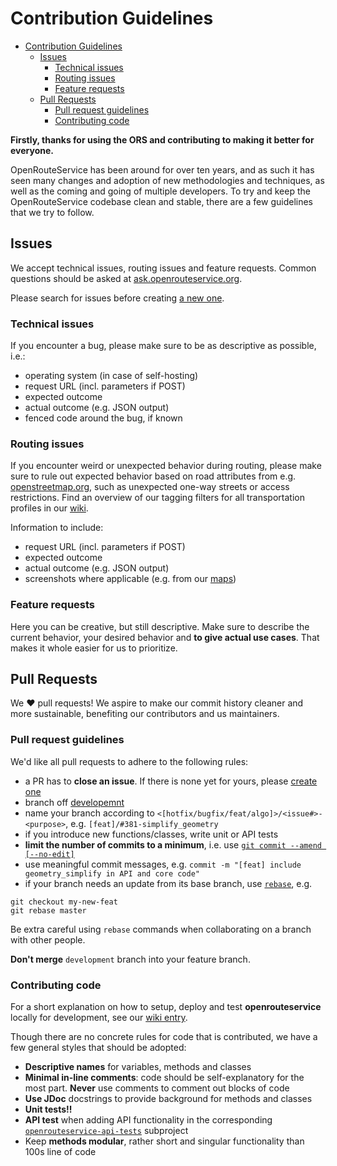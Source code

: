 # Contribution Guidelines

<!-- TOC depthFrom:1 depthTo:6 withLinks:1 updateOnSave:1 orderedList:0 -->

- [Contribution Guidelines](#contribution-guidelines)
	- [Issues](#issues)
		- [Technical issues](#technical-issues)
		- [Routing issues](#routing-issues)
		- [Feature requests](#feature-requests)
	- [Pull Requests](#pull-requests)
		- [Pull request guidelines](#pull-request-guidelines)
		- [Contributing code](#contributing-code)

<!-- /TOC -->

**Firstly, thanks for using the ORS and contributing to making it better for everyone.**

OpenRouteService has been around for over ten years, and as such it has seen many changes and adoption of new methodologies and techniques, as well as the coming and going of multiple developers. To try and keep the OpenRouteService codebase clean and stable, there are a few guidelines that we try to follow.

## Issues

We accept technical issues, routing issues and feature requests. Common questions should be asked at [ask.openrouteservice.org](https://ask.openrouteservice.org).

Please search for issues before creating [a new one](https://github.com/GIScience/openrouteservice/issues/new).

### Technical issues

If you encounter a bug, please make sure to be as descriptive as possible, i.e.:

- operating system (in case of self-hosting)
- request URL (incl. parameters if POST)
- expected outcome
- actual outcome (e.g. JSON output)
- fenced code around the bug, if known

### Routing issues

If you encounter weird or unexpected behavior during routing, please make sure to rule out expected behavior based on road attributes from e.g. [openstreetmap.org](https://openstreetmap.org/query), such as unexpected one-way streets or access restrictions. Find an overview of our tagging filters for all transportation profiles in our [wiki](https://github.com/GIScience/openrouteservice/wiki/Tag-Filtering).

Information to include:

- request URL (incl. parameters if POST)
- expected outcome
- actual outcome (e.g. JSON output)
- screenshots where applicable (e.g. from our [maps](https://maps.openrouteservice.org))

### Feature requests

Here you can be creative, but still descriptive. Make sure to describe the current behavior, your desired behavior and **to give actual use cases**. That makes it whole easier for us to prioritize.

## Pull Requests

We :heart: pull requests! We aspire to make our commit history cleaner and more sustainable, benefiting our contributors and us maintainers.

### Pull request guidelines

We'd like all pull requests to adhere to the following rules:

- a PR has to **close an issue**. If there is none yet for yours, please [create one](https://github.com/GIScience/openrouteservice/issues/new)
- branch off [developemnt](https://github.com/GIScience/openrouteservice/tree/development)
- name your branch according to `<[hotfix/bugfix/feat/algo]>/<issue#>-<purpose>`, e.g. `[feat]/#381-simplify_geometry`
- if you introduce new functions/classes, write unit or API tests
- **limit the number of commits to a minimum**, i.e. use [`git commit --amend [--no-edit]`](https://www.atlassian.com/git/tutorials/rewriting-history#git-commit--amend)
- use meaningful commit messages, e.g. `commit -m "[feat] include geometry_simplify in API and core code"`
- if your branch needs an update from its base branch, use [`rebase`](https://blog.algolia.com/master-git-rebase/#rebasing-on-the-base-branch), e.g.

```
git checkout my-new-feat
git rebase master
```

Be extra careful using `rebase` commands when collaborating on a branch with other people.

**Don't merge** `development` branch into your feature branch.

### Contributing code

For a short explanation on how to setup, deploy and test **openrouteservice** locally for development, see our [wiki entry](https://soon.coming).

Though there are no concrete rules for code that is contributed, we have a few general styles that should be adopted:

- **Descriptive names** for variables, methods and classes
- **Minimal in-line comments**: code should be self-explanatory for the most part. **Never** use comments to comment out blocks of code
- **Use JDoc** docstrings to provide background for methods and classes
- **Unit tests!!**
- **API test** when adding API functionality in the corresponding [`openrouteservice-api-tests`](https://github.com/GIScience/openrouteservice/tree/master/openrouteservice-api-tests) subproject
- Keep **methods modular**, rather short and singular functionality than 100s line of code
